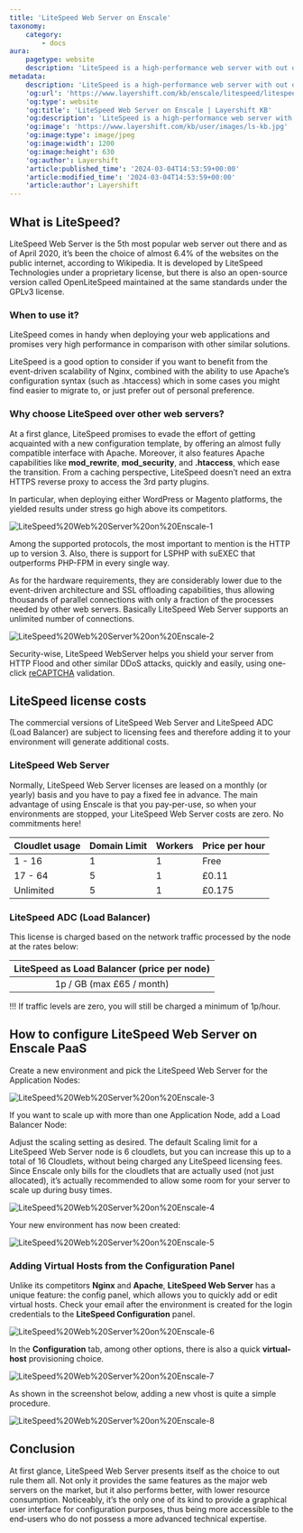 ```yaml
---
title: 'LiteSpeed Web Server on Enscale'
taxonomy:
    category:
        - docs
aura:
    pagetype: website
    description: 'LiteSpeed is a high-performance web server with out of the box caching and security, ideal for busy e-commerce sites. See how to deploy it on Enscale.'
metadata:
    description: 'LiteSpeed is a high-performance web server with out of the box caching and security, ideal for busy e-commerce sites. See how to deploy it on Enscale.'
    'og:url': 'https://www.layershift.com/kb/enscale/litespeed/litespeed-web-server-on-enscale'
    'og:type': website
    'og:title': 'LiteSpeed Web Server on Enscale | Layershift KB'
    'og:description': 'LiteSpeed is a high-performance web server with out of the box caching and security, ideal for busy e-commerce sites. See how to deploy it on Enscale.'
    'og:image': 'https://www.layershift.com/kb/user/images/ls-kb.jpg'
    'og:image:type': image/jpeg
    'og:image:width': 1200
    'og:image:height': 630
    'og:author': Layershift
    'article:published_time': '2024-03-04T14:53:59+00:00'
    'article:modified_time': '2024-03-04T14:53:59+00:00'
    'article:author': Layershift
---
```


## What is LiteSpeed?

LiteSpeed Web Server is the 5th most popular web server out there and as of April 2020, it’s been the choice of almost 6.4% of the websites on the public internet, according to Wikipedia. It is developed by LiteSpeed Technologies under a proprietary license, but there is also an open-source version called OpenLiteSpeed maintained at the same standards under the GPLv3 license.

### When to use it?

LiteSpeed comes in handy when deploying your web applications and promises very high performance in comparison with other similar solutions.

LiteSpeed is a good option to consider if you want to benefit from the event-driven scalability of Nginx, combined with the ability to use Apache’s configuration syntax (such as .htaccess) which in some cases you might find easier to migrate to, or just prefer out of personal preference.

### Why choose LiteSpeed over other web servers?

At a first glance, LiteSpeed promises to evade the effort of getting acquainted with a new configuration template, by offering an almost fully compatible interface with Apache. Moreover, it also features Apache capabilities like **mod_rewrite**, **mod_security**, and **.htaccess**, which ease the transition. From a caching perspective, LiteSpeed doesn’t need an extra HTTPS reverse proxy to access the 3rd party plugins.

In particular, when deploying either WordPress or Magento platforms, the yielded results under stress go high above its competitors.

![LiteSpeed%20Web%20Server%20on%20Enscale-1](LiteSpeed%20Web%20Server%20on%20Enscale-1.png "LiteSpeed%20Web%20Server%20on%20Enscale-1")

Among the supported protocols, the most important to mention is the HTTP up to version 3. Also, there is support for LSPHP with suEXEC that outperforms PHP-FPM in every single way.

As for the hardware requirements, they are considerably lower due to the event-driven architecture and SSL offloading capabilities, thus allowing thousands of parallel connections with only a fraction of the processes needed by other web servers. Basically LiteSpeed Web Server supports an unlimited number of connections.

![LiteSpeed%20Web%20Server%20on%20Enscale-2](LiteSpeed%20Web%20Server%20on%20Enscale-2.png "LiteSpeed%20Web%20Server%20on%20Enscale-2")

Security-wise, LiteSpeed WebServer helps you shield your server from HTTP Flood and other similar DDoS attacks, quickly and easily, using one-click [reCAPTCHA](https://docs.litespeedtech.com/products/lsws/recaptcha/) validation.

## LiteSpeed license costs

The commercial versions of LiteSpeed Web Server and LiteSpeed ADC (Load Balancer) are subject to licensing fees and therefore adding it to your environment will generate additional costs.

### LiteSpeed Web Server

Normally, LiteSpeed Web Server licenses are leased on a monthly (or yearly) basis and you have to pay a fixed fee in advance. The main advantage of using Enscale is that you pay-per-use, so when your environments are stopped, your LiteSpeed Web Server costs are zero. No commitments here!

Cloudlet usage | Domain Limit | Workers | Price per hour
-------------------- | ------------------ | ----------- | ------------------ 
        1 - 16        |          1           |       1       |      Free       
      17 - 64        |          5           |       1       |      £0.11
     Unlimited     |          5           |       1       |      £0.175
 
### LiteSpeed ADC (Load Balancer)

This license is charged based on the network traffic processed by the node at the rates below:

LiteSpeed as Load Balancer (price per node) |
:----------------------------------------------------------: |
           1p / GB (max £65 / month) |

!!! If traffic levels are zero, you will still be charged a minimum of 1p/hour.

## How to configure LiteSpeed Web Server on Enscale PaaS

Create a new environment and pick the LiteSpeed Web Server for the Application Nodes:

![LiteSpeed%20Web%20Server%20on%20Enscale-3](LiteSpeed%20Web%20Server%20on%20Enscale-3.png)

If you want to scale up with more than one Application Node, add a Load Balancer Node:

Adjust the scaling setting as desired. The default Scaling limit for a LiteSpeed Web Server node is 6 cloudlets, but you can increase this up to a total of 16 Cloudlets, without being charged any LiteSpeed licensing fees. Since Enscale only bills for the cloudlets that are actually used (not just allocated), it’s actually recommended to allow some room for your server to scale up during busy times.

![LiteSpeed%20Web%20Server%20on%20Enscale-4](LiteSpeed%20Web%20Server%20on%20Enscale-4.png "LiteSpeed%20Web%20Server%20on%20Enscale-4")

Your new environment has now been created:

![LiteSpeed%20Web%20Server%20on%20Enscale-5](LiteSpeed%20Web%20Server%20on%20Enscale-5.png "LiteSpeed%20Web%20Server%20on%20Enscale-5")

### Adding Virtual Hosts from the Configuration Panel 

Unlike its competitors **Nginx** and **Apache**, **LiteSpeed Web Server** has a unique feature: the config panel, which allows you to quickly add or edit virtual hosts. Check your email after the environment is created for the login credentials to the **LiteSpeed Configuration** panel.

![LiteSpeed%20Web%20Server%20on%20Enscale-6](LiteSpeed%20Web%20Server%20on%20Enscale-6.png "LiteSpeed%20Web%20Server%20on%20Enscale-6")

In the **Configuration** tab, among other options, there is also a quick **virtual-host** provisioning choice.

![LiteSpeed%20Web%20Server%20on%20Enscale-7](LiteSpeed%20Web%20Server%20on%20Enscale-7.png "LiteSpeed%20Web%20Server%20on%20Enscale-7")

As shown in the screenshot below, adding a new vhost is quite a simple procedure.

![LiteSpeed%20Web%20Server%20on%20Enscale-8](LiteSpeed%20Web%20Server%20on%20Enscale-8.png "LiteSpeed%20Web%20Server%20on%20Enscale-8")

## Conclusion

At first glance, LiteSpeed Web Server presents itself as the choice to out rule them all. Not only it provides the same features as the major web servers on the market, but it also performs better, with lower resource consumption. Noticeably, it’s the only one of its kind to provide a graphical user interface for configuration purposes, thus being more accessible to the end-users who do not possess a more advanced technical expertise.




